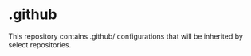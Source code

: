 # .github

This repository contains .github/ configurations that will be inherited by select repositories.
